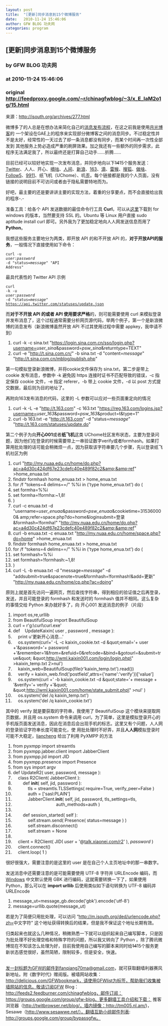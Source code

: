 ```yaml
---
layout: post
title:  "[更新]同步消息到15个微博服务"
date:   2010-11-24 15:46:06
author: GFW BLOG 功夫网
categories: program
---
```


## [更新]同步消息到15个微博服务
### by GFW BLOG 功夫网
### at 2010-11-24 15:46:06
### original <http://feedproxy.google.com/~r/chinagfwblog/~3/x_E_IaM2o1g/15.html>

来源：<a href="http://isouth.org/archives/277.html">http://isouth.org/archives/277.html</a><br><p>微博多了的人总是在想办法来简化自己的<a href="http://isouth.org/archives/229.html">消息发布流程</a>，在这之前我是使用<a href="http://www.williamlong.info/" rel="external nofollow">月光博客</a>的 一个架设在GAE上的程序来实现部分微博客之间的消息同步。不过稳定性并不是太好，经常性的一天过去了却一条消息都没有同步，而某个时间再一次性全部发到 其他服务上势必造成严重的刷屏效果。加之我还有一些额外的同步需求，此程序无法满足我了，所以最终还是打算自己动手......折腾......</p> <p>目前已经可以较好地实现一次发布消息，并同步地向以下<del>14</del>15个服务发送：<a href="https://twitter.com/qiyi" rel="external nofollow">Twitter</a>、人人、开心、<a href="http://digu.com/bphanzhu" rel="external nofollow">嘀咕</a>、<a href="http://renjian.com/bphanzhu" rel="external nofollow">人间</a>、<a href="http://t.sina.com.cn/bphanzhu" rel="external nofollow">新浪</a>、<a href="http://t.163.com/qiyi" rel="external nofollow">163</a>、<a href="http://m.dii.cn/wap/user/bphanzhu" rel="external nofollow">滴</a>、<a href="http://leihou.com/qiyi" rel="external nofollow">雷猴</a>、<a href="http://bphanzhu.t.sohu.com/" rel="external nofollow">搜狐</a>、<a href="http://zuosa.com/bphanzhu" rel="external nofollow">做啥</a>、<a title="" href="http://www.follow5.com/bphanzhu" rel="external nofollow">Follow5</a>、<a href="http://www.9911.com/bphanzhu" rel="external nofollow">9911</a>、纸飞机（UChome）、叽歪。每个链接都是我的个人页面，没有链接的说明目前不可访问或者由于隐私需要特地而为。</p>  <p>好吧，最主要的还是要讲讲主要的实现方法，着重的分享要点，而不会直接给出我的程序-.-</p> <p>准备工具：给各个 API 发送数据的最佳命令行工具 <strong>Curl</strong>，可以从<a href="http://curl.haxx.se/" rel="external nofollow">这里</a>下载到 for windows 的版本，当然要支持 SSL 的。Ubuntu 等 Linux 用户直接 sudo aptitude install curl 即可。另外我为了更加稳定地向人人网发送信息而用了 <strong>Python</strong>。</p>  <p><span></span> </p><p>我想这些服务主要地分为两类，即开放 API 的和不开放 API 的，<strong>对于开放API的服务</strong>，一般情况下直接使用如下命令：</p> <p><code>curl -u <span style="font-style:italic">user</span>:<span style="font-style:italic">password</span> -d &quot;status=<span style="font-style:italic">message</span>&quot; &quot;API Address&quot;</code></p> <p>最具代表性的 Twitter API 示例</p> <p><code>curl -k -u <span style="font-style:italic">user</span>:<span style="font-style:italic">password</span> -d &quot;status=<span style="font-style:italic">message</span>&quot; <a href="https://api.twitter.com/statuses/update.json">https://api.twitter.com/statuses/update.json</a></code></p>  <p>而<strong>对于不开放 API 的或者 API 使用要求严格</strong>的，则可能需要使用 curl 来模拟登录并发布消息了，这个过程通常需要分析网页源代码，举两个例子，第一个是新浪微博的消息发布（新浪微博虽然开放 API 不过其使用过程中需要 appkey，我申请不到）</p> <div> <ol><li>curl -k -c sina.txt &quot;<a href="https://login.sina.com.cn/sso/login.php?username=">https://login.sina.com.cn/sso/login.php?username=</a><span style="font-style:italic">user_sina</span>&amp;password=<span style="font-style:italic">psw_sina</span>&amp;returntype=TEXT&quot; </li> <li>curl -e &quot;<a href="http://t.sina.com.cn/">http://t.sina.com.cn/</a>&quot; -b sina.txt -d &quot;content=<span style="font-style:italic">message</span>&quot; &quot;<a href="http://t.sina.com.cn/mblog/publish.php">http://t.sina.com.cn/mblog/publish.php</a>&quot; </li> </ol> </div> <p>第一句模拟登录新浪微博，并将cookie文件保存为 sina.txt，第二步是带上 cookie 发布消息，参数中 -k 避免因 https 连接时证书不匹配导致的错误，-c 指定保存 cookie 文件，-e 指定 referer，-b 带上 cookie 文件，-d 以 post 方式提交数据，最后则为目的地址了。</p> <p>再附向163发布消息的代码，这里的 -L 参数可以应对一些页面重定向的情况</p> <div> <ol><li>curl -k -L -e &quot;<a href="http://t.163.com">http://t.163.com</a>&quot; -c 163.txt &quot;<a href="https://reg.163.com/logins.jsp?username=">https://reg.163.com/logins.jsp?username=</a><span style="font-style:italic">user_163</span>&amp;password=<span style="font-style:italic">psw_163</span>&amp;product=t&amp;type=1&quot; </li> <li>curl -b 163.txt -e &quot;<a href="http://t.163.com">http://t.163.com</a>&quot; -d &quot;status=<span style="font-style:italic">message</span>&quot; &quot;<a href="http://t.163.com/statuses/update.do">http://t.163.com/statuses/update.do</a>&quot; </li> </ol> </div> <p>第二个例子为向<strong>开心001</strong>或者<strong>纸飞机</strong>这类 UChome社区发布状态，主要为登录问题，因为他们在登录的时候需要带上一串验证数字verify或者formhash。如果打算用批处理的话可能会稍微烦一点，因为获取该字符串要几个步骤，先以登录纸飞机社区为例</p> <div> <ol><li>curl &quot;<a href="http://my.nuaa.edu.cn/home/do.php?ac=a4d30c424df67e23cdefc40e489f82c2&amp;&amp;ref">http://my.nuaa.edu.cn/home/do.php?ac=a4d30c424df67e23cdefc40e489f82c2&amp;&amp;ref</a>&quot; &gt;home_enuaa.txt</li> <li>findstr formhash home_enuaa.txt &gt; home_enua.txt</li><li>for /f &quot;tokens=4 delims==/&quot; %%i in (&#39;type home_enua.txt&#39;) do (</li><li>set formha=%%i</li><li>set formha=!formha:~1,8!</li><li>)</li><li>curl -c enuaa.txt -d &quot;username=<span style="font-style:italic">user_enuaa</span>&amp;password=<span style="font-style:italic">psw_enuaa</span>&amp;cookietime=315360000&amp; amp;refer=space.php?do\=home&amp;loginsubmit=登录&amp;formhash=!formha!&quot; &quot;<a href="http://my.nuaa.edu.cn/home/do.php?ac=a4d30c424df67e23cdefc40e489f82c2&amp;&amp;ref">http://my.nuaa.edu.cn/home/do.php?ac=a4d30c424df67e23cdefc40e489f82c2&amp;&amp;ref</a>&quot;</li><li>curl -b enuaa.txt -c enuaa.txt &quot;<a href="http://my.nuaa.edu.cn/home/space.php?do=home">http://my.nuaa.edu.cn/home/space.php?do=home</a>&quot; &gt;home_enuaa.txt</li> <li>findstr formhash home_enuaa.txt &gt; home_enua.txt</li><li>for /f &quot;tokens=4 delims==/&quot; %%i in (&#39;type home_enua.txt&#39;) do (</li><li>set formhash=%%i</li><li>set formhash=!formhash:~1,8!</li><li>)</li><li> curl -L -b enuaa.txt -d &quot;message=<span style="font-style:italic">message</span>&quot; -d &quot;addsubmit=true&amp;spacenote=true&amp;formhash=!formhash!&amp;add=更新&quot; &quot;<a href="http://my.nuaa.edu.cn/home/cp.php?ac=doing">http://my.nuaa.edu.cn/home/cp.php?ac=doing</a>&quot; </li> </ol> </div> <p>原则上就是首先访问一遍网页，然后查找字符串，得到相应的验证值之后再登录，发送，并且可能登录的 formhash 和发送时的 formhash 值并不相同。这么复杂的事情交给 Python 来办就好多了，向 开心001 发送消息的例子（片段）</p> <div> <ol><li>import os,re,urllib</li><li>from BeautifulSoup import BeautifulSoup</li><li>curl = r&#39;g:\curl\curl.exe&#39;</li><li>def    UpdateKaixin( user , password , message ):</li><li>    print u&#39;更新开心消息...&#39;</li> <li>    os.system(curl+&#39; -L -c kaixin_cookie.txt -d \&quot;email=&#39;+ user +&#39;&amp;password=&#39;+ password +&#39;&amp;remember=1&amp;from=&amp;refuid=0&amp;refcode=&amp;bind=&amp;gotourl=&amp;submit=true\&quot; \&quot;<a href="http://wml.kaixin001.com/login/login.php%5C">http://wml.kaixin001.com/login/login.php\</a>&quot; &gt;kaixin_temp.txt 2&gt;nul&#39;)</li><li>    kaixin_web=BeautifulSoup(file(r&#39;kaixin_temp.txt&#39;).read())</li><li>    verify = kaixin_web.find(&#39;postfield&#39;,attrs={&#39;name&#39;:&#39;verify&#39;})[&#39;value&#39;]</li><li>    os.system(curl +&#39; -b kaixin_cookie.txt -d \&quot;state=&#39;+ message + &#39;&amp;verify=&#39;+ verify +&#39;\&quot; \&quot;<a href="http://wml.kaixin001.com/home/state_submit.php%5C">http://wml.kaixin001.com/home/state_submit.php\</a>&quot; &gt;nul&#39; )</li><li>    os.system(&#39;del /q kaixin_temp.txt&#39;)</li><li>    os.system(&#39;del /q kaixin_cookie.txt&#39;)</li> </ol> </div> <p>其中的 verify 就是要获取的字符串，我使用了 BeautifulSoup 这个模块来提取网页数据，并且用 os.system 命令来调用 curl，为了简单，这里是模拟登录开心的手机版页面发送消息，因此在消息后会出现手机的标志。这里又有个问题，人人网的登录验证字符串长度可能变化，使 用批处理时不好弄，并且<strong>人人网</strong>模拟登录时可能不大稳定，<a href="http://blog.liancheng.info/?p=280" rel="external nofollow">liancheng</a> 给出了利用 PyXMPP 的方法</p> <div> <ol><li>from pyxmpp import streamtls</li><li>from pyxmpp.jabber.client import JabberClient</li><li>from pyxmpp.jid import JID</li><li>from pyxmpp.presence import Presence</li><li>from sys import argv</li><li>def UpdateR2( user, password, message ):</li> <li>    class R2Client( JabberClient ):</li><li>        def __init__( self, jid, password ):</li><li>            tls = streamtls.TLSSettings( require=True, verify_peer=False )</li><li>            auth = [&#39;sasl:PLAIN&#39;]</li> <li>            JabberClient.__init__( self, jid, password, tls_settings=tls,</li><li>                                   auth_methods=auth )</li><li> </li><li>        def session_started( self ):</li><li>            self.stream.send( Presence( status=message ) )</li> <li>            self.stream.disconnect()</li><li>            self.stream = None</li><li> </li><li>    client = R2Client( JID( <span style="font-style:italic">user</span> + &#39;@<a href="http://talk.xiaonei.com/r2">talk.xiaonei.com/r2</a>&#39; ), <span style="font-style:italic">password</span> )</li> <li>    client.connect()</li><li>    client.loop( 1 )</li></ol> </div> <p>很好很强大，需要注意的是这里的 user 是在自己个人主页地址中的那一串数字。</p> <p>发送消息中还需要注意的是可能需要使用 UTF-8 字符并 URLEncode 编码，而 <a href="http://isouth.org/tag/windows" rel="tag">Windows</a> 中文默认使用 GBK 进行编码，这就需要转换一下了，如果使用 Python，那么可以在 <strong>import urllib</strong> 后使用类似如下语句转换为 UTF-8 编码并 URLEncode</p>  <div> <ol><li>message_ut=message_gb.decode(&#39;gbk&#39;).encode(&#39;utf-8&#39;)</li><li>message=urllib.quote(message_ut)</li></ol> </div> <p>若是为了简便只用批处理，可以访问 “<a href="http://m.isouth.org/ded/urlencode.php?zh=">http://m.isouth.org/ded/urlencode.php?zh=</a>中文字符” 这个地址获得转换后的结果，但是我不保证这个地址长期有效。</p> <p>归类起来也就这么几种情况，稍微熟悉一下就可以组织起来自己编写脚本，只是因为批处理不好处理空格和特殊字符的问题，所以我又转向了 Python 。除了腾讯微博现在不知该怎么处理为好，目前我使用自己编写的脚本来同时给<del>14</del>15个服务更新状态感觉很好，虽然简陋，限制较多，但是安全，快速。</p><br> <div>发一封标题为GFW的邮件到fanqiang70ma@gmail.com，就可获取翻墙利器赛风新地址。附《数字时代》赠阅版。被墙网站收集：http://delicious.com/GFWbookmark，请使用GFWlist为标签，帮助我们收集被墙网站的信息。敬请订阅GFW Blog：http://feeds2.feedburner.com/chinagfwblog，邮件订阅：https://groups.google.com/group/gfw-blog。更多翻墙工具介绍和下载：
推客浏览器（http://twitbrowser.net/blog/，墙内镜像：http://tm005.nl.am/)，Sesawe（http://www.sesawwe.net/）。翻墙互助小组邮件列表: http://groups.google.com/group/bypassgfw。<img width="1" height="1" src="https://blogger.googleusercontent.com/tracker/5500297126185736776-2534404163760751213?l=www.chinagfw.org" alt=""></div><img src="http://feeds.feedburner.com/~r/chinagfwblog/~4/x_E_IaM2o1g" height="1" width="1">